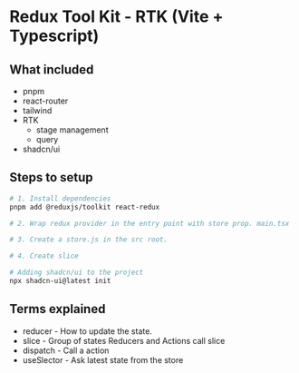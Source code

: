 # Redux Tool Kit - RTK (Vite + Typescript)

## What included
- pnpm
- react-router
- tailwind
- RTK
  - stage management
  - query
- shadcn/ui

## Steps to setup
```bash
# 1. Install dependencies
pnpm add @reduxjs/toolkit react-redux

# 2. Wrap redux provider in the entry point with store prop. main.tsx

# 3. Create a store.js in the src root.

# 4. Create slice

# Adding shadcn/ui to the project
npx shadcn-ui@latest init
```
## Terms explained
- reducer - How to update the state. 
- slice - Group of states Reducers and Actions call slice
- dispatch - Call a action
- useSlector - Ask latest state from the store
